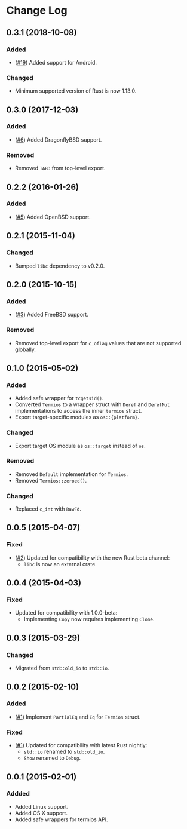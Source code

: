 # Change Log

## 0.3.1 (2018-10-08)
### Added
* ([#19](https://github.com/dcuddeback/termios-rs/pull/19))
  Added support for Android.

### Changed
* Minimum supported version of Rust is now 1.13.0.

## 0.3.0 (2017-12-03)
### Added
* ([#6](https://github.com/dcuddeback/termios-rs/pull/6))
  Added DragonflyBSD support.

### Removed
* Removed `TAB3` from top-level export.

## 0.2.2 (2016-01-26)
### Added
* ([#5](https://github.com/dcuddeback/termios-rs/pull/5))
  Added OpenBSD support.

## 0.2.1 (2015-11-04)
### Changed
* Bumped `libc` dependency to v0.2.0.

## 0.2.0 (2015-10-15)
### Added
* ([#3](https://github.com/dcuddeback/termios-rs/pull/3))
  Added FreeBSD support.

### Removed
* Removed top-level export for `c_oflag` values that are not supported globally.

## 0.1.0 (2015-05-02)
### Added
* Added safe wrapper for `tcgetsid()`.
* Converted `Termios` to a wrapper struct with `Deref` and `DerefMut` implementations to access the
  inner `termios` struct.
* Export target-specific modules as `os::{platform}`.

### Changed
* Export target OS module as `os::target` instead of `os`.

### Removed
* Removed `Default` implementation for `Termios`.
* Removed `Termios::zeroed()`.

### Changed
* Replaced `c_int` with `RawFd`.

## 0.0.5 (2015-04-07)
### Fixed
* ([#2](https://github.com/dcuddeback/termios-rs/pull/2))
  Updated for compatibility with the new Rust beta channel:
  - `libc` is now an external crate.

## 0.0.4 (2015-04-03)
### Fixed
* Updated for compatibility with 1.0.0-beta:
  - Implementing `Copy` now requires implementing `Clone`.

## 0.0.3 (2015-03-29)
### Changed
* Migrated from `std::old_io` to `std::io`.

## 0.0.2 (2015-02-10)
### Added
* ([#1](https://github.com/dcuddeback/termios-rs/pull/1))
  Implement `PartialEq` and `Eq` for `Termios` struct.

### Fixed
* ([#1](https://github.com/dcuddeback/termios-rs/pull/1))
  Updated for compatibility with latest Rust nightly:
  - `std::io` renamed to `std::old_io`.
  - `Show` renamed to `Debug`.

## 0.0.1 (2015-02-01)
### Addded
* Added Linux support.
* Added OS X support.
* Added safe wrappers for termios API.
